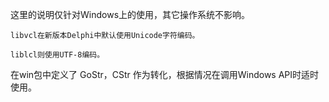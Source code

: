 这里的说明仅针对Windows上的使用，其它操作系统不影响。  

`libvcl在新版本Delphi中默认使用Unicode字符编码。`   

`liblcl则使用UTF-8编码。`   

在win包中定义了 GoStr，CStr 作为转化，根据情况在调用Windows API时适时使用。